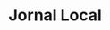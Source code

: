 <!DOCTYPE html>
<html lang="pt-br">
<head>
    <meta charset="UTF-8">
    <meta http-equiv="X-UA-Compatible" content="IE=edge">
    <meta name="viewport" content="width=device-width, initial-scale=1.0">
    <title>Jornal Local</title>
</head>
<body>
    <h1>Jornal Local</h1>
</body>
</html>

